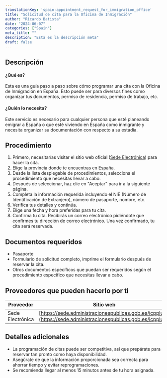 ```yaml
---
translationKey: 'spain-appointment_request_for_immigration_office'
title: "Solicitud de cita para la Oficina de Inmigración"
author: "Ricardo Batista"
date: "2024-06-07"
categories: ["Spain"]
meta_title: ""
description: "Esta es la descripción meta"
draft: false
---
```


## Descripción
#### ¿Qué es?
Esta es una guía paso a paso sobre cómo programar una cita con la Oficina de Inmigración en España. Esto puede ser para diversos fines como organizar tus documentos, permiso de residencia, permiso de trabajo, etc.

#### ¿Quién lo necesita?
Este servicio es necesario para cualquier persona que esté planeando emigrar a España o que esté viviendo en España como inmigrante y necesita organizar su documentación con respecto a su estadía.

## Procedimiento
1. Primero, necesitarías visitar el sitio web oficial ([Sede Electrónica](https://sede.administracionespublicas.gob.es/icpplus/)) para hacer la cita.
2. Elige la provincia donde te encuentras en España.
3. Desde la lista desplegable de procedimientos, selecciona el procedimiento que necesitas llevar a cabo.
4. Después de seleccionar, haz clic en "Aceptar" para ir a la siguiente página.
5. Completa la información requerida incluyendo el NIE (Número de Identificación de Extranjero), número de pasaporte, nombre, etc.
6. Verifica tus detalles y continúa.
7. Elige una fecha y hora preferidas para tu cita.
8. Confirma tu cita. Recibirás un correo electrónico pidiéndote que confirmes tu dirección de correo electrónico. Una vez confirmado, tu cita será reservada.

## Documentos requeridos
- Pasaporte
- Formulario de solicitud completo, imprime el formulario después de reservar la cita.
- Otros documentos específicos que puedan ser requeridos según el procedimiento específico que necesitas llevar a cabo.

## Proveedores que pueden hacerlo por ti

| Proveedor        |     Sitio web     |     Plazos    |       Costo      |
| --------------- | --------------- |  :-------------: | :-------------: |
| Sede Electrónica      |  [https://sede.administracionespublicas.gob.es/icpplus/](https://sede.administracionespublicas.gob.es/icpplus/)       |      Variará según disponibilidad      |        Gratis       |

## Detalles adicionales
- La programación de citas puede ser competitiva, así que prepárate para reservar tan pronto como haya disponibilidad.
- Asegúrate de que la información proporcionada sea correcta para ahorrar tiempo y evitar reprogramaciones.
- Se recomienda llegar al menos 15 minutos antes de tu hora asignada.